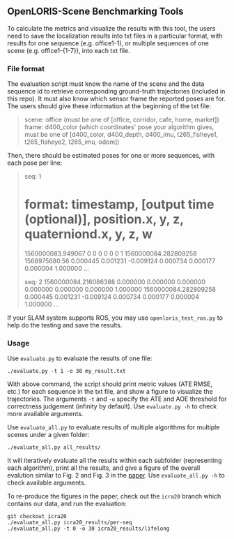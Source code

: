 ## OpenLORIS-Scene Benchmarking Tools

To calculate the metrics and visualize the results with this tool, the users need to save the localization results into txt files in a particular format, with results for one sequence (e.g. office1-1), or multiple sequences of one scene (e.g. office1-{1-7}), into each txt file.

### File format

The evaluation script must know the name of the scene and the data sequence id to retrieve corresponding ground-truth trajectories (included in this repo). It must also know which sensor frame the reported poses are for. The users should give these information at the beginning of the txt file:

> scene: office (must be one of [office, corridor, cafe, home, market])
> frame: d400_color (which coordinates' pose your algorithm gives, must be one of [d400_color, d400_depth, d400_imu, t265_fisheye1, t265_fisheye2, t265_imu, odom])

Then, there should be estimated poses for one or more sequences, with each pose per line:

> seq: 1
> # format: timestamp, [output time (optional)], position.x, y, z, quaterniond.x, y, z, w
> 1560000083.949067 0 0 0 0 0 0 1
> 1560000084.282809258 1568975680.56 0.000445 0.001231 -0.009124 0.000734 0.000177 0.000004 1.000000
> ...
>
> seq: 2
> 1560000084.216086388 0.000000 0.000000 0.000000 0.000000 0.000000 0.000000 1.000000
> 1560000084.282809258 0.000445 0.001231 -0.009124 0.000734 0.000177 0.000004 1.000000
> ...

If your SLAM system supports ROS, you may use `openloris_test_ros.py` to help do the testing and save the results.

### Usage

Use `evaluate.py` to evaluate the results of one file:

```
./evaluate.py -t 1 -o 30 my_result.txt
```

With above command, the script should print metric values (ATE RMSE, etc.) for each sequence in the txt file, and show a figure to visualize the trajectories. The arguments `-t` and `-o` specify the ATE and AOE threshold for correctness judgement (infinity by default). Use `evaluate.py -h` to check more available arguments.

Use `evaluate_all.py` to evaluate results of multiple algorithms for multiple scenes under a given folder:
```
./evaluate_all.py all_results/
```

It will iteratively evaluate all the results within each subfolder (representing each algorithm), print all the results, and give a figure of the overall evalution similar to Fig. 2 and Fig. 3 in the [paper](https://arxiv.org/pdf/1911.05603.pdf). Use `evaluate_all.py -h` to check available arguments.

To re-produce the figures in the paper, check out the `icra20` branch which contains our data, and run the evaluation:
```
git checkout icra20
./evaluate_all.py icra20_results/per-seq
./evaluate_all.py -t 0 -o 30 icra20_results/lifelong
```
